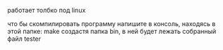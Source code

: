 работает толбко под linux

что бы скомпилировать программу напишите в консоль, находясь в этой папке:
make
создастя папка bin, в ней будет лежать собранный файл tester

